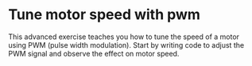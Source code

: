 # Tune motor speed with pwm

This advanced exercise teaches you how to tune the speed of a motor using PWM (pulse width modulation). Start by writing code to adjust the PWM signal and observe the effect on motor speed.

